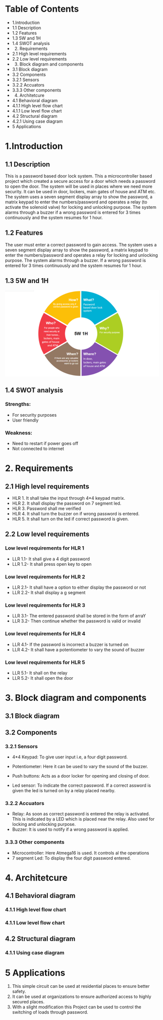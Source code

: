 # Table of Contents
* 1.Introduction
 * 1.1 Description	
 * 1.2 Features	
 * 1.3 5W and 1H	
 * 1.4 SWOT analysis	
* 2. Requirements	
 * 2.1 High level requirements	
 * 2.2 Low level requirements	
* 3. Block diagram and components	
 * 3.1 Block diagram	
 * 3.2 Components	
  * 3.2.1 Sensors	
  * 3.2.2 Accuators	
  * 3.3.3 Other components	
* 4. Architetcure	
 * 4.1 Behavioral diagram	
  * 4.1.1 High level flow chart	
  * 4.1.1 Low level flow chart	
 * 4.2 Structural diagram	
  * 4.2.1 Using case diagram	
* 5 Applications	


# 1.Introduction
## 1.1 Description
This is a password based door lock system. This a microcontroller based project which created a secure access for a door which needs a password to open the door. The system will be used in places where we need more security. It can be used in door, lockers, main gates of house and ATM etc. The system uses a seven segment display array to show the password, a matrix keypad to enter the numbers/password and operates a relay (to activate the solenoid valve) for locking and unlocking purpose. The system alarms through a buzzer if a wrong password is entered for 3 times continuously and the system resumes for 1 hour.
## 1.2 Features
The user must enter a correct password to gain access.
The system uses a seven segment display array to show the password, a matrix keypad to enter the numbers/password and operates a relay for locking and unlocking purpose. 
The system alarms through a buzzer.
If a wrong password is entered for 3 times continuously and the system resumes for 1 hour.
## 1.3 5W and 1H
  ![linux_NDG](https://github.com/sowmyavnaik/M2-EmbSys/blob/main/Project/5W%201H.png)

## 1.4 SWOT analysis
### Strengths:
* For security purposes
* User friendly
### Weakness:
* Need to restart if power goes off
* Not connected to internet



# 2. Requirements
## 2.1 High level requirements
* HLR 1. It shall take the input through 4*4 keypad matrix.
* HLR 2. It shall display the password on 7 segment led.
* HLR 3. Password shall me verified
* HLR 4. It shall turn the buzzer on if wrong password is entered.
* HLR 5. It shall turn on the led if correct password is given.

## 2.2 Low level requirements
### Low level requirements for HLR 1
* LLR 1.1- It shall give a 4 digit password
* LLR 1.2- It shall press open key to open

### Low level requirements for HLR 2
* LLR 2.1- It shall have a option to either display the password or not
* LLR 2.2- It shall display a g segment

### Low level requirements for HLR 3
* LLR 3.1- The entered password shall be stored in the form of arraY 
* LLR 3.2- Then continue whether the password is valid or invalid

### Low level requirements for HLR 4
* LLR 4.1- If the password is incorrect a buzzer is turned on 
* LLR 4.2- It shall have a potentiometer to vary the sound of buzzer

### Low level requirements for HLR 5
* LLR 5.1- It shall on the relay
* LLR 5.2- It shall open the door

# 3. Block diagram and components
## 3.1 Block diagram
 
## 3.2 Components
### 3.2.1 Sensors
* 4*4 Keypad: To give user input i.e, a four digit password.

* Potentiometer: Here it can be used to vary the sound of the buzzer.

* Push buttons: Acts as a door locker for opening and closing of door.

* Led sensor: To indicate the correct password. If a correct assword is given the led is turned on by a relay placed nearby.

### 3.2.2 Accuators
* Relay: As soon as correct password is entered the relay is activated. This is indicated by a LED which is placed near the relay. Also used for locking and unlocking purpose.
* Buzzer: It is used to notify if a wrong password is applied.
### 3.3.3 Other components
* Microcontroller: Here Atmega16 is used. It controls al the operations
* 7 segment Led: To display the four digit password entered.

# 4. Architetcure
## 4.1 Behavioral diagram
### 4.1.1 High level flow chart 
 
### 4.1.1 Low level flow chart 
 


## 4.2 Structural diagram
### 4.1.1 Using case diagram

 
# 5 Applications
1. This simple circuit can be used at residential places to ensure better safety.
2. It can be used at organizations to ensure authorized access to highly secured places.
3. With a slight modification this Project can be used to control the switching of loads through password.

